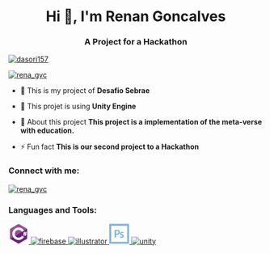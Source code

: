 <h1 align="center">Hi 👋, I'm Renan Goncalves</h1>
<h3 align="center">A Project for a Hackathon</h3>

<p align="left"> <a href="https://github.com/ryo-ma/github-profile-trophy"><img src="https://github-profile-trophy.vercel.app/?username=dasori157" alt="dasori157" /></a> </p>

<p align="left"> <a href="https://twitter.com/rena_gvc" target="blank"><img src="https://img.shields.io/twitter/follow/rena_gvc?logo=twitter&style=for-the-badge" alt="rena_gvc" /></a> </p>

- 🔭 This is my project of **Desafio Sebrae**

- 🌱 This projet is using **Unity Engine**

- 💬 About this project **This project is a implementation of the meta-verse with education.**

- ⚡ Fun fact **This is our second project to a Hackathon**

<h3 align="left">Connect with me:</h3>
<p align="left">
<a href="https://twitter.com/rena_gvc" target="blank"><img align="center" src="https://raw.githubusercontent.com/rahuldkjain/github-profile-readme-generator/master/src/images/icons/Social/twitter.svg" alt="rena_gvc" height="30" width="40" /></a>
</p>

<h3 align="left">Languages and Tools:</h3>
<p align="left"> <a href="https://www.w3schools.com/cs/" target="_blank" rel="noreferrer"> <img src="https://raw.githubusercontent.com/devicons/devicon/master/icons/csharp/csharp-original.svg" alt="csharp" width="40" height="40"/> </a> <a href="https://firebase.google.com/" target="_blank" rel="noreferrer"> <img src="https://www.vectorlogo.zone/logos/firebase/firebase-icon.svg" alt="firebase" width="40" height="40"/> </a> <a href="https://www.adobe.com/in/products/illustrator.html" target="_blank" rel="noreferrer"> <img src="https://www.vectorlogo.zone/logos/adobe_illustrator/adobe_illustrator-icon.svg" alt="illustrator" width="40" height="40"/> </a> <a href="https://www.photoshop.com/en" target="_blank" rel="noreferrer"> <img src="https://raw.githubusercontent.com/devicons/devicon/master/icons/photoshop/photoshop-line.svg" alt="photoshop" width="40" height="40"/> </a> <a href="https://unity.com/" target="_blank" rel="noreferrer"> <img src="https://www.vectorlogo.zone/logos/unity3d/unity3d-icon.svg" alt="unity" width="40" height="40"/> </a> </p>


